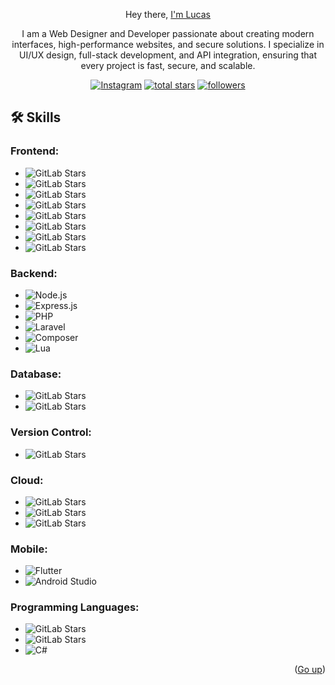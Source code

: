 
<a name="readme-top"></a>



<div align="center">

Hey there, <a href="#">I'm Lucas</a>
<p>I am a Web Designer and Developer passionate about creating modern interfaces, high-performance websites, and secure solutions. I specialize in UI/UX design, full-stack development, and API integration, ensuring that every project is fast, secure, and scalable.</p>
<p align="center">
  <a href="https://www.instagram.com/lucass.juarez_/"><img alt="Instagram" title="Instagram" src="https://img.shields.io/badge/Instagram-E4405F?style=for-the-badge&logo=instagram&logoColor=white"/></a>
<a href="https://github.com/TheDevLucas?tab=repositories&sort=stargazers">
    <img alt="total stars" title="Total stars on GitHub" src="https://custom-icon-badges.demolab.com/github/stars/thedevlucas?color=B8B92B&style=for-the-badge&labelColor=959532&logo=star"/></a>
   <a href="https://github.com/TheDevLucas"><img alt="followers" title="Follow me on Github" src="https://img.shields.io/github/followers/thedevlucas?color=236ad3&style=for-the-badge&logo=github&label=Follow"/></a>
 </p>


</div>

## 🛠️ Skills

### Frontend:
- ![GitLab Stars](https://img.shields.io/badge/HTML5-E34F26?style=for-the-badge&logo=html5&logoColor=white)
- ![GitLab Stars](https://img.shields.io/badge/CSS3-1572B6?style=for-the-badge&logo=css3&logoColor=white)
- ![GitLab Stars](https://img.shields.io/badge/JavaScript-323330?style=for-the-badge&logo=javascript&logoColor=F7DF1E)
- ![GitLab Stars](https://img.shields.io/badge/React-20232A?style=for-the-badge&logo=react&logoColor=61DAFB)
- ![GitLab Stars](https://img.shields.io/badge/Tailwind_CSS-38B2AC?style=for-the-badge&logo=tailwind-css&logoColor=white)
- ![GitLab Stars](https://img.shields.io/badge/Bootstrap-563D7C?style=for-the-badge&logo=bootstrap&logoColor=white)
- ![GitLab Stars](https://img.shields.io/badge/Figma-F24E1E?style=for-the-badge&logo=figma&logoColor=white)
- ![GitLab Stars](https://img.shields.io/badge/Adobe%20Photoshop-31A8FF?style=for-the-badge&logo=Adobe%20Photoshop&logoColor=black)

### Backend:
- ![Node.js](https://img.shields.io/badge/Node%20js-339933?style=for-the-badge&logo=nodedotjs&logoColor=white)
- ![Express.js](https://img.shields.io/badge/Express%20js-000000?style=for-the-badge&logo=express&logoColor=white)
- ![PHP](https://img.shields.io/badge/PHP-777BB4?style=for-the-badge&logo=php&logoColor=white)
- ![Laravel](https://img.shields.io/badge/Laravel-FF2D20?style=for-the-badge&logo=laravel&logoColor=white)
- ![Composer](https://img.shields.io/badge/Composer-885630?style=for-the-badge&logo=composer&logoColor=white)
- ![Lua](https://img.shields.io/badge/Lua-2C2D72?style=for-the-badge&logo=lua&logoColor=white)


### Database:
- ![GitLab Stars](https://img.shields.io/badge/MongoDB-13aa52?style=for-the-badge&logo=mongodb&logoColor=white)
- ![GitLab Stars](https://img.shields.io/badge/MySQL-005C84?style=for-the-badge&logo=mysql&logoColor=white)

### Version Control:
- ![GitLab Stars](https://img.shields.io/badge/GIT-E44C30?style=for-the-badge&logo=git&logoColor=white)

### Cloud:
- ![GitLab Stars](https://img.shields.io/badge/AWS-232F3E?style=flat&logo=amazonwebservices&logoColor=white)
- ![GitLab Stars](https://img.shields.io/badge/Red_Hat-EE0000?style=for-the-badge&logo=redhat&logoColor=white)
- ![GitLab Stars](https://img.shields.io/badge/Ubuntu-E95420?style=for-the-badge&logo=Ubuntu&logoColor=white)

### Mobile:
- ![Flutter](https://img.shields.io/badge/Flutter-02569B?style=for-the-badge&logo=flutter&logoColor=white)
- ![Android Studio](https://img.shields.io/badge/Android_Studio-3DDC84?style=for-the-badge&logo=android-studio&logoColor=white)

### Programming Languages:
- ![GitLab Stars](https://img.shields.io/badge/Python-FFD43B?style=for-the-badge&logo=python&logoColor=blue)
- ![GitLab Stars](https://img.shields.io/badge/Java-ED8B00?style=for-the-badge&logo=openjdk&logoColor=white)
- ![C#](https://img.shields.io/badge/C%23-239120?style=for-the-badge&logo=c-sharp&logoColor=white)


<p align="right">(<a href="#readme-top">Go up</a>)</p>
